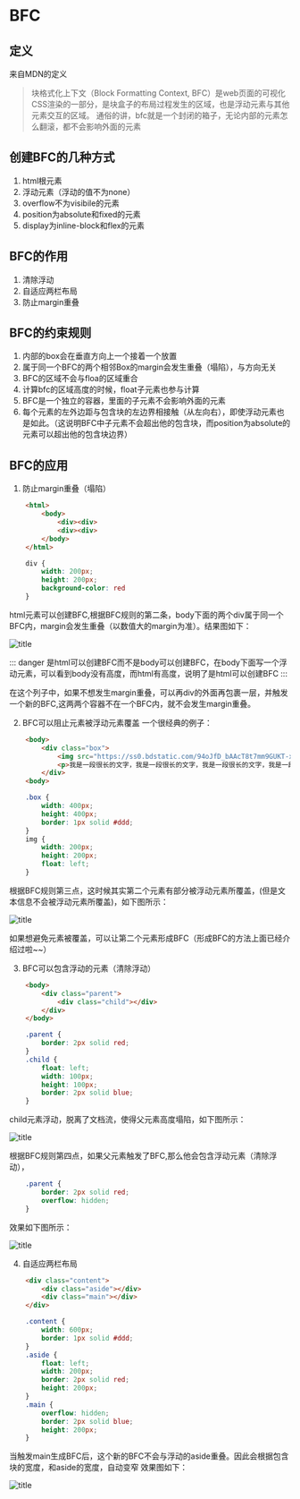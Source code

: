 # BFC
## 定义
来自MDN的定义
>块格式化上下文（Block Formatting Context, BFC）是web页面的可视化CSS渲染的一部分，是块盒子的布局过程发生的区域，也是浮动元素与其他元素交互的区域。
通俗的讲，bfc就是一个封闭的箱子，无论内部的元素怎么翻滚，都不会影响外面的元素

## 创建BFC的几种方式
1. html根元素
2. 浮动元素（浮动的值不为none）
3. overflow不为visibile的元素
4. position为absolute和fixed的元素
5. display为inline-block和flex的元素

## BFC的作用
1. 清除浮动
2. 自适应两栏布局
3. 防止margin重叠

## BFC的约束规则
1. 内部的box会在垂直方向上一个接着一个放置
2. 属于同一个BFC的两个相邻Box的margin会发生重叠（塌陷），与方向无关
3. BFC的区域不会与floa的区域重合
4. 计算bfc的区域高度的时候，float子元素也参与计算
5. BFC是一个独立的容器，里面的子元素不会影响外面的元素
6. 每个元素的左外边距与包含块的左边界相接触（从左向右），即使浮动元素也是如此。（这说明BFC中子元素不会超出他的包含块，而position为absolute的元素可以超出他的包含块边界）

## BFC的应用
1. 防止margin重叠（塌陷）
```html
    <html>
        <body>
            <div><div>
            <div><div>
        </body>
    </html>
```

```css
    div {
        width: 200px;
        height: 200px;
        background-color: red
    }
```
html元素可以创建BFC,根据BFC规则的第二条，body下面的两个div属于同一个BFC内，margin会发生重叠（以数值大的margin为准）。结果图如下：
 
 ![title](../../docs/.vuepress/public/images/css-one1.png)

::: danger
是html可以创建BFC而不是body可以创建BFC，在body下面写一个浮动元素，可以看到body没有高度，而html有高度，说明了是html可以创建BFC
:::

在这个列子中，如果不想发生margin重叠，可以再div的外面再包裹一层，并触发一个新的BFC,这两两个容器不在一个BFC内，就不会发生margin重叠。

2. BFC可以阻止元素被浮动元素覆盖
一个很经典的例子：
```html
    <body>
        <div class="box">
            <img src="https://ss0.bdstatic.com/94oJfD_bAAcT8t7mm9GUKT-xh_/timg?image&quality=100&size=b4000_4000&sec=1570679824&di=6c28f30789fac21193ad9f832f9a94d7&src=http://hbimg.b0.upaiyun.com/9fd1b3a78826fc29b997e5bc39180c3b1f8ed3d76b4b-LxIY28_fw658">
            <p>我是一段很长的文字，我是一段很长的文字，我是一段很长的文字，我是一段很长的文字，我是一段很长的文字，我是一段很长的文字，我是一段很长的文字，我是一段很长的文字，我是一段很长的文字，我是一段很长的文字，我是一段很长的文字，我是一段很长的文字，我是一段很长的文字，我是一段很长的文字，我是一段很长的文字，我是一段很长的文字，我是一段很长的文字，我是一段很长的文字，我是一段很长的文字，<p>
        </div>
    <body>
```

```css
    .box {
        width: 400px;
        height: 400px;
        border: 1px solid #ddd;
    }
    img {
        width: 200px;
        height: 200px;
        float: left;
    }
```
根据BFC规则第三点，这时候其实第二个元素有部分被浮动元素所覆盖，(但是文本信息不会被浮动元素所覆盖)，如下图所示：

![title](../../docs/.vuepress/public/images/css-one2.png)

如果想避免元素被覆盖，可以让第二个元素形成BFC（形成BFC的方法上面已经介绍过啦~~）

3. BFC可以包含浮动的元素（清除浮动）
```html
    <body>
        <div class="parent">
            <div class="child"></div>
        </div>
    </body>
```

```css
    .parent {
        border: 2px solid red;
    }
    .child {
        float: left;
        width: 100px;
        height: 100px;
        border: 2px solid blue;
    }
```
child元素浮动，脱离了文档流，使得父元素高度塌陷，如下图所示：

![title](../../docs/.vuepress/public/images/css-one3.png)

根据BFC规则第四点，如果父元素触发了BFC,那么他会包含浮动元素（清除浮动），
```css
    .parent {
        border: 2px solid red;
        overflow: hidden;
    }
```
效果如下图所示：

![title](../../docs/.vuepress/public/images/css-one4.png)

4. 自适应两栏布局

```html
    <div class="content">
        <div class="aside"></div>
        <div class="main"></div>
    </div>
```
```css
    .content {
        width: 600px;
        border: 1px solid #ddd;
    }
    .aside {
        float: left;
        width: 200px;
        border: 2px solid red;
        height: 200px;
    }
    .main {
        overflow: hidden;
        border: 2px solid blue;
        height: 200px;
    }
```
当触发main生成BFC后，这个新的BFC不会与浮动的aside重叠。因此会根据包含块的宽度，和aside的宽度，自动变窄
效果图如下：

![title](../../docs/.vuepress/public/images/css-one5.png)


